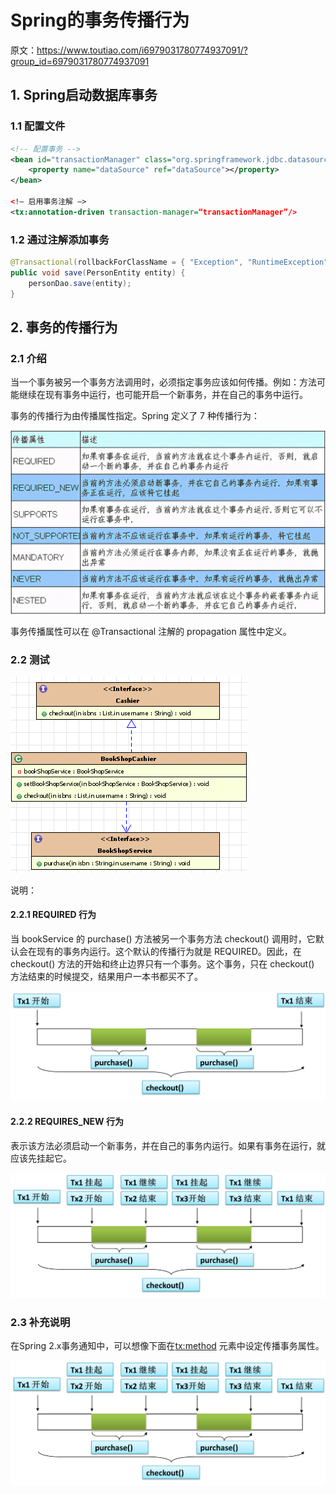 # Spring的事务传播行为

原文：https://www.toutiao.com/i6979031780774937091/?group_id=6979031780774937091



## 1. Spring启动数据库事务

### 1.1 配置文件

```xml
<!-- 配置事务 -->
<bean id="transactionManager" class="org.springframework.jdbc.datasource.DataSourceTransactionManager">
    <property name="dataSource" ref="dataSource"></property>
</bean>

<!– 启用事务注解 –>
<tx:annotation-driven transaction-manager=“transactionManager”/>
```

### 1.2 通过注解添加事务

```java
@Transactional(rollbackForClassName = { "Exception", "RuntimeException" })
public void save(PersonEntity entity) {
    personDao.save(entity);
}
```

## 2. 事务的传播行为

### 2.1 介绍

当一个事务被另一个事务方法调用时，必须指定事务应该如何传播。例如：方法可能继续在现有事务中运行，也可能开启一个新事务，并在自己的事务中运行。

事务的传播行为由传播属性指定。Spring 定义了 7 种传播行为：

![1](./images/Spring_transactioin_behavior/1.jpg)

事务传播属性可以在 @Transactional 注解的 propagation 属性中定义。

### 2.2 测试

![2](./images/Spring_transactioin_behavior/2.png)

说明：

#### 2.2.1 REQUIRED 行为

当 bookService 的 purchase() 方法被另一个事务方法 checkout() 调用时，它默认会在现有的事务内运行。这个默认的传播行为就是 REQUIRED。因此，在 checkout() 方法的开始和终止边界只有一个事务。这个事务，只在 checkout() 方法结束的时候提交，结果用户一本书都买不了。

![3](./images/Spring_transactioin_behavior/3.png)

#### 2.2.2 REQUIRES_NEW 行为

表示该方法必须启动一个新事务，并在自己的事务内运行。如果有事务在运行，就应该先挂起它。

![4](./images/Spring_transactioin_behavior/4.png)

### 2.3 补充说明

在Spring 2.x事务通知中，可以想像下面在<tx:method> 元素中设定传播事务属性。

![5](./images/Spring_transactioin_behavior/5.png)
